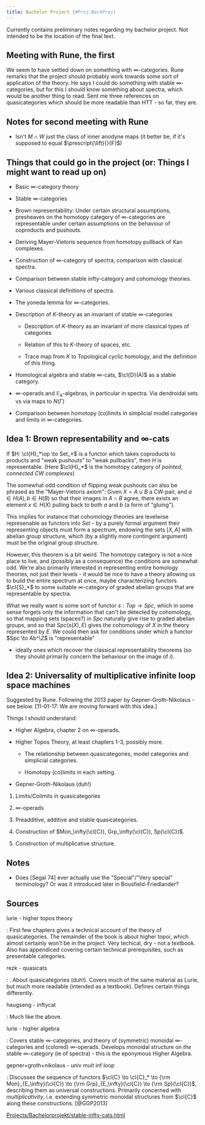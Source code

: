 ```yaml
---
title: Bachelor Project {#Proj:BachProj}
---
```

Currently contains preliminary notes regarding my bachelor project. Not
intended to be the location of the final text.

Meeting with Rune, the first
----------------------------

We seem to have settled down on something with $\infty$-categories. Rune
remarks that the project should probably work towards some sort of
application of the theory. He says I could do something with stable
$\infty$-categories, but for this I should know something about spectra,
which would be another thing to read. Sent me three references on
quasicategories which should be more readable than HTT - so far, they
are.

Notes for second meeting with Rune
----------------------------------

-   Isn't $M \cap W$ just the class of inner anodyne maps (it better be,
    if it's supposed to equal $\prescript{\lift}{}{F}$)

Things that could go in the project (or: Things I might want to read up on)
---------------------------------------------------------------------------

-   Basic $\infty$-category theory

-   Stable $\infty$-categories

-   Brown representability: Under certain structural assumptions,
    presheaves on the homotopy category of $\infty$-categories are
    representable under certain assumptions on the behaviour of
    coproducts and pushouts.

-   Deriving Mayer-Vietoris sequence from homotopy pullback of Kan
    complexes.

-   Construction of $\infty$-category of spectra, comparison with
    classical spectra.

-   Comparison between stable infty-category and cohomology theories.

-   Various classical definitions of spectra.

-   The yoneda lemma for $\infty$-categories.

-   Description of $K$-theory as an invariant of stable
    $\infty$-categories

    -   Description of $K$-theory as an invariant of more classical
        types of categories

    -   Relation of this to $K$-theory of spaces, etc.

    -   Trace map from $K$ to Topological cyclic homology, and the
        definition of this thing.

-   Homological algebra and stable $\infty$-cats, $\cl{D}(A)$ as a
    stable category.

-   $\infty$-operads and $\mathbb{E}_k$-algebras, in particular in
    spectra. Via dendroidal sets vs via maps to $N(\Gamma)$

-   Comparison between homotopy (co)limits in simplicial model
    categories and limits in $\infty$-categories.

Idea 1: Brown representability and $\infty$-cats
------------------------------------------------

If $H: \cl{H}_*\op \to Set_*$ is a functor which takes coproducts to
products and "weak pushouts" to "weak pullbacks", then $H$ is
representable. (Here $\cl{H}_*$ is the homotopy category of *pointed,
connected CW complexes*)

The somewhat odd condition of flipping weak pushouts can also be phrased
as the "Mayer-Vietoris axiom": Given $X = A \cup B$ a CW-pair, and
$a \in H(A), b \in H(B)$ so that their images in $A \cap B$ agree, there
exists an element $x \in H(X)$ pulling back to both $a$ and $b$ (a form
of "gluing").

This implies for instance that cohomology theories are levelwise
represenable as functors into $Set$ - by a purely formal argument their
representing objects must form a spectrum, endowing the sets $[X, A]$
with abelian group structure, which (by a slightly more contingent
argument) must be the original group structure.

However, this theorem is a bit weird. The homotopy category is not a
nice place to live, and (possibly as a consequence) the conditions are
somewhat odd. We're also primarily interested in representing entire
homology theories, not just their levels - it would be nice to have a
theory allowing us to build the entire spectrum at once, maybe
characterizing functors $\cl{S}_*$ to some suitable $\infty$-category of
graded abelian groups that are representable by spectra.

What we really want is some sort of functor $s: Top \to Spc$, which in
some sense forgets only the information that can't be detected by
cohomology, so that mapping sets (spaces?) in $Spc$ naturally give rise
to graded abelian groups, and so that $Spc(s(X), E)$ gives the
cohomology of $X$ in the theory represented by $E$. We could then ask
for conditions under which a functor $Spc \to Ab^\Z$ is "representable"
- ideally ones which recover the classical representability theorems (so
they should primarily concern the behaviour on the image of $i$).

Idea 2: Universality of multiplicative infinite loop space machines
-------------------------------------------------------------------

Suggested by Rune. Following the 2013 paper by Gepner-Groth-Nikolaus -
see below. \[11-01-17: We are moving forward with this idea.\]

Things I should understand:

-   Higher Algebra, chapter 2 on $\infty$-operads.

-   Higher Topos Theory, at least chapters 1-3, possibly more.

    -   The relationship between quasicategories, model categories and
        simplicial categories.

    -   Homotopy (co)limits in each setting.

-   Gepner-Groth-Nikolaus (duh!)

1.  Limits/Colimits in quasicategories

2.  $\infty$-operads

3.  Preadditive, additive and stable quasicategories.

4.  Construction of
    $Mon_\infty(\cl{C}), Grp_\infty(\cl{C}), Sp(\cl{C})$.

5.  Construction of multiplicative structure.

Notes
-----

-   Does \[Segal 74\] ever actually use the "Special"/"Very special"
    terminology? Or was it introduced later in Bousfield-Friedlander?

Sources
-------

lurie - higher topos theory

:   First few chapters gives a technical account of the theory of
    quasicategories. The remainder of the book is about higher topoi,
    which almost certainly won't be in the project. Very techical, dry -
    not a textbook. Also has appendiced covering certain technical
    prerequisites, such as presentable categories.

rezk - quasicats

:   . About quasicategories (duh!). Covers much of the same material as
    Lurie, but much more readable (intended as a textbook). Defines
    certain things differently.

haugseng - inftycat

:   Much like the above.

lurie - higher algebra

:   Covers stable $\infty$-categories, and theory of (symmetric)
    monoidal $\infty$-categories and (colored) $\infty$-operads.
    Develops monoidal structure on *the* stable $\infty$-category (ie of
    spectra) - this is the eponymous Higher Algebra.

gepner+groth+nikolaus - univ mult inf loop

:   Discusses the sequence of functors
    $\cl{C} \to \cl{C}_* \to {\rm Mon}_{E_\infty}(\cl{C}) \to {\rm Grp}_{E_\infty}(\cl{C}) \to {\rm Sp}(\cl{C})$,
    describing them as universal constructions. Primarily concerned with
    *multiplicativity*, i.e. extending symmetric monoidal structures
    from $\cl{C}$ along these constructions. [@GGP2013]

[Projects/Bachelorprojekt/stable-infty-cats.html](Projects/Bachelorprojekt/stable-infty-cats.html)
